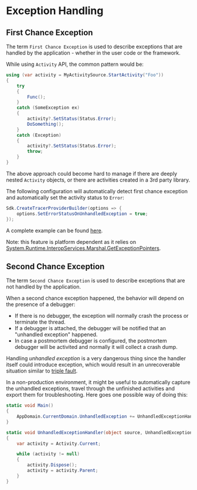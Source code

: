 # Exception Handling

## First Chance Exception

The term `First Chance Exception` is used to describe exceptions that are
handled by the application - whether in the user code or the framework.

While using `Activity` API, the common pattern would be:

```csharp
using (var activity = MyActivitySource.StartActivity("Foo"))
{
    try
    {
        Func();
    }
    catch (SomeException ex)
    {
        activity?.SetStatus(Status.Error);
        DoSomething();
    }
    catch (Exception)
    {
        activity?.SetStatus(Status.Error);
        throw;
    }
}
```

The above approach could become hard to manage if there are deeply nested
`Activity` objects, or there are activities created in a 3rd party library.

The following configuration will automatically detect first chance exception and
automatically set the activity status to `Error`:

```csharp
Sdk.CreateTracerProviderBuilder(options => {
    options.SetErrorStatusOnUnhandledException = true;
});
```

A complete example can be found [here](./Program.cs).

Note: this feature is platform dependent as it relies on
[System.Runtime.InteropServices.Marshal.GetExceptionPointers](https://docs.microsoft.com/dotnet/api/system.runtime.interopservices.marshal.getexceptionpointers).

## Second Chance Exception

The term `Second Chance Exception` is used to describe exceptions that are not
handled by the application.

When a second chance exception happened, the behavior will depend on the
presence of a debugger:

* If there is no debugger, the exception will normally crash the process or
  terminate the thread.
* If a debugger is attached, the debugger will be notified that an "unhandled
  exception" happened.
* In case a postmortem debugger is configured, the postmortem debugger will be
  activited and normally it will collect a crash dump.

Handling _unhandled exception_ is a very dangerous thing since the handler
itself could introduce exception, which would result in an unrecoverable
situation similar to [triple fault](https://en.wikipedia.org/wiki/Triple_fault).

In a non-production environment, it might be useful to automatically capture the
unhandled exceptions, travel through the unfinished activities and export them
for troubleshooting. Here goes one possible way of doing this:

<!-- markdownlint-disable MD013 -->
```csharp
static void Main()
{
    AppDomain.CurrentDomain.UnhandledException += UnhandledExceptionHandler;
}

static void UnhandledExceptionHandler(object source, UnhandledExceptionEventArgs args)
{
    var activity = Activity.Current;

    while (activity != null)
    {
        activity.Dispose();
        activity = activity.Parent;
    }
}
```
<!-- markdownlint-enable MD013 -->
